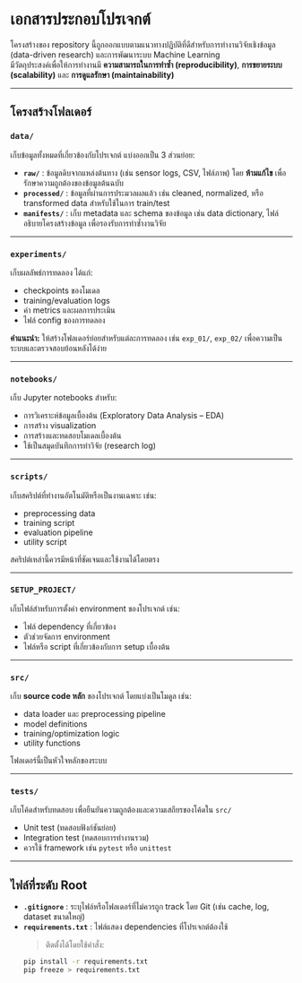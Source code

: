 # เอกสารประกอบโปรเจกต์

โครงสร้างของ repository นี้ถูกออกแบบตามแนวทางปฏิบัติที่ดีสำหรับการทำงานวิจัยเชิงข้อมูล (data-driven research) และการพัฒนาระบบ Machine Learning  
มีวัตถุประสงค์เพื่อให้การทำงานมี **ความสามารถในการทำซ้ำ (reproducibility)**, **การขยายระบบ (scalability)** และ **การดูแลรักษา (maintainability)**

---

## โครงสร้างโฟลเดอร์

### `data/`
เก็บข้อมูลทั้งหมดที่เกี่ยวข้องกับโปรเจกต์ แบ่งออกเป็น 3 ส่วนย่อย:
- **`raw/`** : ข้อมูลดิบจากแหล่งต้นทาง (เช่น sensor logs, CSV, ไฟล์ภาพ) โดย **ห้ามแก้ไข** เพื่อรักษาความถูกต้องของข้อมูลต้นฉบับ  
- **`processed/`** : ข้อมูลที่ผ่านการประมวลผลแล้ว เช่น cleaned, normalized, หรือ transformed data สำหรับใช้ในการ train/test  
- **`manifests/`** : เก็บ metadata และ schema ของข้อมูล เช่น data dictionary, ไฟล์อธิบายโครงสร้างข้อมูล เพื่อรองรับการทำซ้ำงานวิจัย  

---

### `experiments/`
เก็บผลลัพธ์การทดลอง ได้แก่:
- checkpoints ของโมเดล  
- training/evaluation logs  
- ค่า metrics และผลการประเมิน  
- ไฟล์ config ของการทดลอง  

**คำแนะนำ:** ให้สร้างโฟลเดอร์ย่อยสำหรับแต่ละการทดลอง เช่น `exp_01/`, `exp_02/` เพื่อความเป็นระบบและตรวจสอบย้อนหลังได้ง่าย

---

### `notebooks/`
เก็บ Jupyter notebooks สำหรับ:
- การวิเคราะห์ข้อมูลเบื้องต้น (Exploratory Data Analysis – EDA)  
- การสร้าง visualization  
- การสร้างและทดสอบโมเดลเบื้องต้น  
- ใช้เป็นสมุดบันทึกการทำวิจัย (research log)  

---

### `scripts/`
เก็บสคริปต์ที่ทำงานอัตโนมัติหรือเป็นงานเฉพาะ เช่น:
- preprocessing data  
- training script  
- evaluation pipeline  
- utility script  

สคริปต์เหล่านี้ควรมีหน้าที่ชัดเจนและใช้งานได้โดยตรง

---

### `SETUP_PROJECT/`
เก็บไฟล์สำหรับการตั้งค่า environment ของโปรเจกต์ เช่น:
- ไฟล์ dependency ที่เกี่ยวข้อง  
- ตัวช่วยจัดการ environment  
- ไฟล์หรือ script ที่เกี่ยวข้องกับการ setup เบื้องต้น  

---

### `src/`
เก็บ **source code หลัก** ของโปรเจกต์ โดยแบ่งเป็นโมดูล เช่น:
- data loader และ preprocessing pipeline  
- model definitions  
- training/optimization logic  
- utility functions  

โฟลเดอร์นี้เป็นหัวใจหลักของระบบ

---

### `tests/`
เก็บโค้ดสำหรับทดสอบ เพื่อยืนยันความถูกต้องและความเสถียรของโค้ดใน `src/`  
- Unit test (ทดสอบฟังก์ชันย่อย)  
- Integration test (ทดสอบการทำงานรวม)  
- ควรใช้ framework เช่น `pytest` หรือ `unittest`  

---

## ไฟล์ที่ระดับ Root

- **`.gitignore`** : ระบุไฟล์หรือโฟลเดอร์ที่ไม่ควรถูก track โดย Git (เช่น cache, log, dataset ขนาดใหญ่)  
- **`requirements.txt`** : ไฟล์แสดง dependencies ที่โปรเจกต์ต้องใช้  
  > ติดตั้งได้โดยใช้คำสั่ง:  
  ```bash
  pip install -r requirements.txt
  pip freeze > requirements.txt